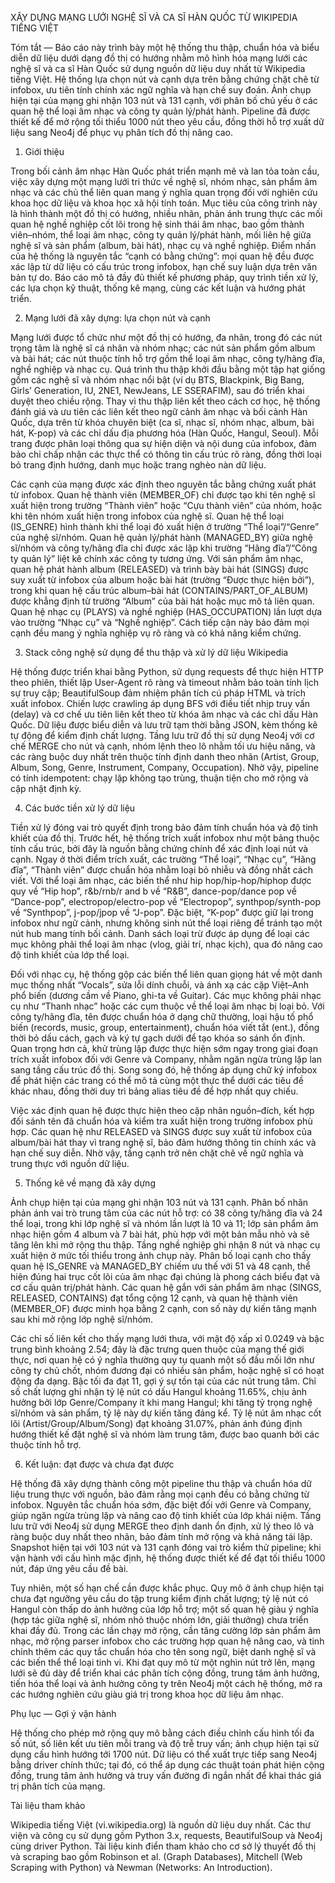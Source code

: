 XÂY DỰNG MẠNG LƯỚI NGHỆ SĨ VÀ CA SĨ HÀN QUỐC TỪ WIKIPEDIA TIẾNG VIỆT

Tóm tắt — Báo cáo này trình bày một hệ thống thu thập, chuẩn hóa và biểu diễn dữ liệu dưới dạng đồ thị có hướng nhằm mô hình hóa mạng lưới các nghệ sĩ và ca sĩ Hàn Quốc sử dụng nguồn dữ liệu duy nhất từ Wikipedia tiếng Việt. Hệ thống lựa chọn nút và cạnh dựa trên bằng chứng chặt chẽ từ infobox, ưu tiên tính chính xác ngữ nghĩa và hạn chế suy đoán. Ảnh chụp hiện tại của mạng ghi nhận 103 nút và 131 cạnh, với phân bố chủ yếu ở các quan hệ thể loại âm nhạc và công ty quản lý/phát hành. Pipeline đã được thiết kế để mở rộng tối thiểu 1000 nút theo yêu cầu, đồng thời hỗ trợ xuất dữ liệu sang Neo4j để phục vụ phân tích đồ thị nâng cao.

1. Giới thiệu

Trong bối cảnh âm nhạc Hàn Quốc phát triển mạnh mẽ và lan tỏa toàn cầu, việc xây dựng một mạng lưới tri thức về nghệ sĩ, nhóm nhạc, sản phẩm âm nhạc và các chủ thể liên quan mang ý nghĩa quan trọng đối với nghiên cứu khoa học dữ liệu và khoa học xã hội tính toán. Mục tiêu của công trình này là hình thành một đồ thị có hướng, nhiều nhãn, phản ánh trung thực các mối quan hệ nghề nghiệp cốt lõi trong hệ sinh thái âm nhạc, bao gồm thành viên–nhóm, thể loại âm nhạc, công ty quản lý/phát hành, mối liên hệ giữa nghệ sĩ và sản phẩm (album, bài hát), nhạc cụ và nghề nghiệp. Điểm nhấn của hệ thống là nguyên tắc “cạnh có bằng chứng”: mọi quan hệ đều được xác lập từ dữ liệu có cấu trúc trong infobox, hạn chế suy luận dựa trên văn bản tự do. Báo cáo mô tả đầy đủ thiết kế phương pháp, quy trình tiền xử lý, các lựa chọn kỹ thuật, thống kê mạng, cùng các kết luận và hướng phát triển.

2. Mạng lưới đã xây dựng: lựa chọn nút và cạnh

Mạng lưới được tổ chức như một đồ thị có hướng, đa nhãn, trong đó các nút trọng tâm là nghệ sĩ cá nhân và nhóm nhạc; các nút sản phẩm gồm album và bài hát; các nút thuộc tính hỗ trợ gồm thể loại âm nhạc, công ty/hãng đĩa, nghề nghiệp và nhạc cụ. Quá trình thu thập khởi đầu bằng một tập hạt giống gồm các nghệ sĩ và nhóm nhạc nổi bật (ví dụ BTS, Blackpink, Big Bang, Girls’ Generation, IU, 2NE1, NewJeans, LE SSERAFIM), sau đó triển khai duyệt theo chiều rộng. Thay vì thu thập liên kết theo cách cơ học, hệ thống đánh giá và ưu tiên các liên kết theo ngữ cảnh âm nhạc và bối cảnh Hàn Quốc, dựa trên từ khóa chuyên biệt (ca sĩ, nhạc sĩ, nhóm nhạc, album, bài hát, K-pop) và các chỉ dấu địa phương hóa (Hàn Quốc, Hangul, Seoul). Mỗi trang được phân loại thông qua sự hiện diện và nội dung của infobox, đảm bảo chỉ chấp nhận các thực thể có thông tin cấu trúc rõ ràng, đồng thời loại bỏ trang định hướng, danh mục hoặc trang nghèo nàn dữ liệu.

Các cạnh của mạng được xác định theo nguyên tắc bằng chứng xuất phát từ infobox. Quan hệ thành viên (MEMBER_OF) chỉ được tạo khi tên nghệ sĩ xuất hiện trong trường “Thành viên” hoặc “Cựu thành viên” của nhóm, hoặc khi tên nhóm xuất hiện trong infobox của nghệ sĩ. Quan hệ thể loại (IS_GENRE) hình thành khi thể loại đó xuất hiện ở trường “Thể loại”/“Genre” của nghệ sĩ/nhóm. Quan hệ quản lý/phát hành (MANAGED_BY) giữa nghệ sĩ/nhóm và công ty/hãng đĩa chỉ được xác lập khi trường “Hãng đĩa”/“Công ty quản lý” liệt kê chính xác công ty tương ứng. Với sản phẩm âm nhạc, quan hệ phát hành album (RELEASED) và trình bày bài hát (SINGS) được suy xuất từ infobox của album hoặc bài hát (trường “Được thực hiện bởi”), trong khi quan hệ cấu trúc album–bài hát (CONTAINS/PART_OF_ALBUM) được khẳng định từ trường “Album” của bài hát hoặc mục mô tả liên quan. Quan hệ nhạc cụ (PLAYS) và nghề nghiệp (HAS_OCCUPATION) lần lượt dựa vào trường “Nhạc cụ” và “Nghề nghiệp”. Cách tiếp cận này bảo đảm mọi cạnh đều mang ý nghĩa nghiệp vụ rõ ràng và có khả năng kiểm chứng.

3. Stack công nghệ sử dụng để thu thập và xử lý dữ liệu Wikipedia

Hệ thống được triển khai bằng Python, sử dụng requests để thực hiện HTTP theo phiên, thiết lập User-Agent rõ ràng và timeout nhằm bảo toàn tính lịch sự truy cập; BeautifulSoup đảm nhiệm phân tích cú pháp HTML và trích xuất infobox. Chiến lược crawling áp dụng BFS với điều tiết nhịp truy vấn (delay) và cơ chế ưu tiên liên kết theo từ khóa âm nhạc và các chỉ dấu Hàn Quốc. Dữ liệu được biểu diễn và lưu trữ tạm thời bằng JSON, kèm thống kê tự động để kiểm định chất lượng. Tầng lưu trữ đồ thị sử dụng Neo4j với cơ chế MERGE cho nút và cạnh, nhóm lệnh theo lô nhằm tối ưu hiệu năng, và các ràng buộc duy nhất trên thuộc tính định danh theo nhãn (Artist, Group, Album, Song, Genre, Instrument, Company, Occupation). Nhờ vậy, pipeline có tính idempotent: chạy lặp không tạo trùng, thuận tiện cho mở rộng và cập nhật định kỳ.

4. Các bước tiền xử lý dữ liệu

Tiền xử lý đóng vai trò quyết định trong bảo đảm tính chuẩn hóa và độ tinh khiết của đồ thị. Trước hết, hệ thống trích xuất infobox như một bảng thuộc tính cấu trúc, bởi đây là nguồn bằng chứng chính để xác định loại nút và cạnh. Ngay ở thời điểm trích xuất, các trường “Thể loại”, “Nhạc cụ”, “Hãng đĩa”, “Thành viên” được chuẩn hóa nhằm loại bỏ nhiễu và đồng nhất cách viết. Với thể loại âm nhạc, các biến thể như hip hop/hip-hop/hiphop được quy về “Hip hop”, r&b/rnb/r and b về “R&B”, dance-pop/dance pop về “Dance-pop”, electropop/electro-pop về “Electropop”, synthpop/synth-pop về “Synthpop”, j-pop/jpop về “J-pop”. Đặc biệt, “K-pop” được giữ lại trong infobox như ngữ cảnh, nhưng không sinh nút thể loại riêng để tránh tạo một nút hub mang tính bối cảnh. Danh sách loại trừ được áp dụng để loại các mục không phải thể loại âm nhạc (vlog, giải trí, nhạc kịch), qua đó nâng cao độ tinh khiết của lớp thể loại.

Đối với nhạc cụ, hệ thống gộp các biến thể liên quan giọng hát về một danh mục thống nhất “Vocals”, sửa lỗi dính chuỗi, và ánh xạ các cặp Việt–Anh phổ biến (dương cầm về Piano, ghi-ta về Guitar). Các mục không phải nhạc cụ như “Thanh nhạc” hoặc các cụm thuộc về thể loại âm nhạc bị loại bỏ. Với công ty/hãng đĩa, tên được chuẩn hóa ở dạng chữ thường, loại hậu tố phổ biến (records, music, group, entertainment), chuẩn hóa viết tắt (ent.), đồng thời bỏ dấu cách, gạch và ký tự gạch dưới để tạo khóa so sánh ổn định. Quan trọng hơn cả, khử trùng lặp được thực hiện sớm ngay trong giai đoạn trích xuất infobox đối với Genre và Company, nhằm ngăn ngừa trùng lặp lan sang tầng cấu trúc đồ thị. Song song đó, hệ thống áp dụng chữ ký infobox để phát hiện các trang có thể mô tả cùng một thực thể dưới các tiêu đề khác nhau, đồng thời duy trì bảng alias tiêu đề để hợp nhất quy chiếu.

Việc xác định quan hệ được thực hiện theo cặp nhãn nguồn–đích, kết hợp đối sánh tên đã chuẩn hóa và kiểm tra xuất hiện trong trường infobox phù hợp. Các quan hệ như RELEASED và SINGS được suy xuất từ infobox của album/bài hát thay vì trang nghệ sĩ, bảo đảm hướng thông tin chính xác và hạn chế suy diễn. Nhờ vậy, tầng cạnh trở nên chặt chẽ về ngữ nghĩa và trung thực với nguồn dữ liệu.

5. Thống kê về mạng đã xây dựng

Ảnh chụp hiện tại của mạng ghi nhận 103 nút và 131 cạnh. Phân bố nhãn phản ánh vai trò trung tâm của các nút hỗ trợ: có 38 công ty/hãng đĩa và 24 thể loại, trong khi lớp nghệ sĩ và nhóm lần lượt là 10 và 11; lớp sản phẩm âm nhạc hiện gồm 4 album và 7 bài hát, phù hợp với một bản mẫu nhỏ và sẽ tăng lên khi mở rộng thu thập. Tầng nghề nghiệp ghi nhận 8 nút và nhạc cụ xuất hiện ở mức tối thiểu trong ảnh chụp này. Phân bố loại cạnh cho thấy quan hệ IS_GENRE và MANAGED_BY chiếm ưu thế với 51 và 48 cạnh, thể hiện đúng hai trục cốt lõi của âm nhạc đại chúng là phong cách biểu đạt và cơ cấu quản trị/phát hành. Các quan hệ gắn với sản phẩm âm nhạc (SINGS, RELEASED, CONTAINS) đạt tổng cộng 12 cạnh, và quan hệ thành viên (MEMBER_OF) được minh họa bằng 2 cạnh, con số này dự kiến tăng mạnh sau khi mở rộng lớp nghệ sĩ/nhóm. 

Các chỉ số liên kết cho thấy mạng lưới thưa, với mật độ xấp xỉ 0.0249 và bậc trung bình khoảng 2.54; đây là đặc trưng quen thuộc của mạng thế giới thực, nơi quan hệ có ý nghĩa thường quy tụ quanh một số đầu mối lớn như công ty chủ chốt, nhóm đương đại có nhiều sản phẩm, hoặc nghệ sĩ có hoạt động đa dạng. Bậc tối đa đạt 11, gợi ý sự tồn tại của các nút trung tâm. Chỉ số chất lượng ghi nhận tỷ lệ nút có dấu Hangul khoảng 11.65%, chịu ảnh hưởng bởi lớp Genre/Company ít khi mang Hangul; khi tăng tỷ trọng nghệ sĩ/nhóm và sản phẩm, tỷ lệ này dự kiến tăng đáng kể. Tỷ lệ nút âm nhạc cốt lõi (Artist/Group/Album/Song) đạt khoảng 31.07%, phản ánh đúng định hướng thiết kế đặt nghệ sĩ và nhóm làm trung tâm, được bao quanh bởi các thuộc tính hỗ trợ.

6. Kết luận: đạt được và chưa đạt được

Hệ thống đã xây dựng thành công một pipeline thu thập và chuẩn hóa dữ liệu trung thực với nguồn, bảo đảm rằng mọi cạnh đều có bằng chứng từ infobox. Nguyên tắc chuẩn hóa sớm, đặc biệt đối với Genre và Company, giúp ngăn ngừa trùng lặp và nâng cao độ tinh khiết của lớp khái niệm. Tầng lưu trữ với Neo4j sử dụng MERGE theo định danh ổn định, xử lý theo lô và ràng buộc duy nhất theo nhãn, bảo đảm tính mở rộng và khả năng tái lập. Snapshot hiện tại với 103 nút và 131 cạnh đóng vai trò kiểm thử pipeline; khi vận hành với cấu hình mặc định, hệ thống được thiết kế để đạt tối thiểu 1000 nút, đáp ứng yêu cầu đề bài. 

Tuy nhiên, một số hạn chế cần được khắc phục. Quy mô ở ảnh chụp hiện tại chưa đạt ngưỡng yêu cầu do tập trung kiểm định chất lượng; tỷ lệ nút có Hangul còn thấp do ảnh hưởng của lớp hỗ trợ; một số quan hệ giàu ý nghĩa (hợp tác giữa nghệ sĩ, nhóm nhỏ thuộc nhóm lớn, giải thưởng) chưa triển khai đầy đủ. Trong các lần chạy mở rộng, cần tăng cường lớp sản phẩm âm nhạc, mở rộng parser infobox cho các trường hợp quan hệ nâng cao, và tinh chỉnh thêm các quy tắc chuẩn hóa cho tên song ngữ, biệt danh nghệ sĩ và các biến thể thể loại tinh vi. Khi đạt quy mô từ một nghìn nút trở lên, mạng lưới sẽ đủ dày để triển khai các phân tích cộng đồng, trung tâm ảnh hưởng, tiến hóa thể loại và ảnh hưởng công ty trên Neo4j một cách hệ thống, mở ra các hướng nghiên cứu giàu giá trị trong khoa học dữ liệu âm nhạc.

Phụ lục — Gợi ý vận hành

Hệ thống cho phép mở rộng quy mô bằng cách điều chỉnh cấu hình tối đa số nút, số liên kết ưu tiên mỗi trang và độ trễ truy vấn; ảnh chụp hiện tại sử dụng cấu hình hướng tới 1700 nút. Dữ liệu có thể xuất trực tiếp sang Neo4j bằng driver chính thức; tại đó, có thể áp dụng các thuật toán phát hiện cộng đồng, trung tâm ảnh hưởng và truy vấn đường đi ngắn nhất để khai thác giá trị phân tích của mạng.

Tài liệu tham khảo

Wikipedia tiếng Việt (vi.wikipedia.org) là nguồn dữ liệu duy nhất. Các thư viện và công cụ sử dụng gồm Python 3.x, requests, BeautifulSoup và Neo4j cùng driver Python. Tài liệu kinh điển tham khảo cho cơ sở lý thuyết đồ thị và scraping bao gồm Robinson et al. (Graph Databases), Mitchell (Web Scraping with Python) và Newman (Networks: An Introduction).


